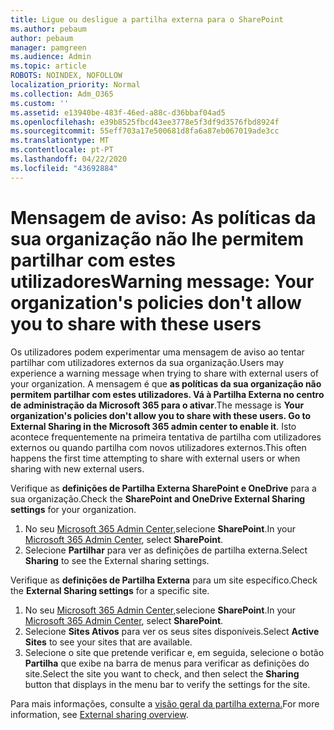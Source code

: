 ```yaml
---
title: Ligue ou desligue a partilha externa para o SharePoint
ms.author: pebaum
author: pebaum
manager: pamgreen
ms.audience: Admin
ms.topic: article
ROBOTS: NOINDEX, NOFOLLOW
localization_priority: Normal
ms.collection: Adm_O365
ms.custom: ''
ms.assetid: e13940be-483f-46ed-a88c-d36bbaf04ad5
ms.openlocfilehash: e39b8525fbcd43ee3778e5f3df9d3576fbd8924f
ms.sourcegitcommit: 55eff703a17e500681d8fa6a87eb067019ade3cc
ms.translationtype: MT
ms.contentlocale: pt-PT
ms.lasthandoff: 04/22/2020
ms.locfileid: "43692884"
---
```

# <a name="warning-message-your-organizations-policies-dont-allow-you-to-share-with-these-users"></a><span data-ttu-id="7fbf6-102">Mensagem de aviso: As políticas da sua organização não lhe permitem partilhar com estes utilizadores</span><span class="sxs-lookup"><span data-stu-id="7fbf6-102">Warning message: Your organization's policies don't allow you to share with these users</span></span>

<span data-ttu-id="7fbf6-103">Os utilizadores podem experimentar uma mensagem de aviso ao tentar partilhar com utilizadores externos da sua organização.</span><span class="sxs-lookup"><span data-stu-id="7fbf6-103">Users may experience a warning message when trying to share with external users of your organization.</span></span> <span data-ttu-id="7fbf6-104">A mensagem é que **as políticas da sua organização não permitem partilhar com estes utilizadores. Vá à Partilha Externa no centro de administração da Microsoft 365 para o ativar**.</span><span class="sxs-lookup"><span data-stu-id="7fbf6-104">The message is **Your organization's policies don't allow you to share with these users. Go to External Sharing in the Microsoft 365 admin center to enable it**.</span></span> <span data-ttu-id="7fbf6-105">Isto acontece frequentemente na primeira tentativa de partilha com utilizadores externos ou quando partilha com novos utilizadores externos.</span><span class="sxs-lookup"><span data-stu-id="7fbf6-105">This often happens the first time attempting to share with external users or when sharing with new external users.</span></span>

<span data-ttu-id="7fbf6-106">Verifique as **definições de Partilha Externa SharePoint e OneDrive** para a sua organização.</span><span class="sxs-lookup"><span data-stu-id="7fbf6-106">Check the **SharePoint and OneDrive External Sharing settings** for your organization.</span></span>

1. <span data-ttu-id="7fbf6-107">No seu [Microsoft 365 Admin Center,](https://admin.microsoft.com/AdminPortal/Home#/homepage">https://admin.microsoft.com/)selecione **SharePoint**.</span><span class="sxs-lookup"><span data-stu-id="7fbf6-107">In your [Microsoft 365 Admin Center](https://admin.microsoft.com/AdminPortal/Home#/homepage">https://admin.microsoft.com/), select **SharePoint**.</span></span>
3. <span data-ttu-id="7fbf6-108">Selecione **Partilhar** para ver as definições de partilha externa.</span><span class="sxs-lookup"><span data-stu-id="7fbf6-108">Select **Sharing** to see the External sharing settings.</span></span>

<span data-ttu-id="7fbf6-109">Verifique as **definições de Partilha Externa** para um site específico.</span><span class="sxs-lookup"><span data-stu-id="7fbf6-109">Check the **External Sharing settings** for a specific site.</span></span>

1. <span data-ttu-id="7fbf6-110">No seu [Microsoft 365 Admin Center,](https://admin.microsoft.com/AdminPortal/Home#/homepage">https://admin.microsoft.com/)selecione **SharePoint**.</span><span class="sxs-lookup"><span data-stu-id="7fbf6-110">In your [Microsoft 365 Admin Center](https://admin.microsoft.com/AdminPortal/Home#/homepage">https://admin.microsoft.com/), select **SharePoint**.</span></span>
2. <span data-ttu-id="7fbf6-111">Selecione **Sites Ativos** para ver os seus sites disponíveis.</span><span class="sxs-lookup"><span data-stu-id="7fbf6-111">Select **Active Sites** to see your sites that are available.</span></span>
3. <span data-ttu-id="7fbf6-112">Selecione o site que pretende verificar e, em seguida, selecione o botão **Partilha** que exibe na barra de menus para verificar as definições do site.</span><span class="sxs-lookup"><span data-stu-id="7fbf6-112">Select the site you want to check, and then select the **Sharing** button that displays in the menu bar to verify the settings for the site.</span></span>

<span data-ttu-id="7fbf6-113">Para mais informações, consulte a [visão geral da partilha externa.](https://docs.microsoft.com/sharepoint/external-sharing-overview)</span><span class="sxs-lookup"><span data-stu-id="7fbf6-113">For more information, see [External sharing overview](https://docs.microsoft.com/sharepoint/external-sharing-overview).</span></span>